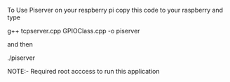 To Use Piserver on your respberry pi copy this code to your  raspberry and type

g++ tcpserver.cpp GPIOClass.cpp  -o piserver

and then

./piserver

NOTE:- Required root acccess to run this application


 
